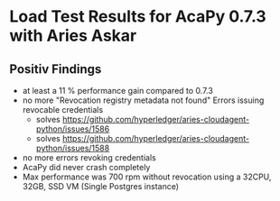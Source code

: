 # Load Test Results for AcaPy 0.7.3 with Aries Askar
## Positiv Findings
- at least a 11 % performance gain compared to 0.7.3
- no more "Revocation registry metadata not found" Errors issuing revocable credentials
  - solves https://github.com/hyperledger/aries-cloudagent-python/issues/1586
  - solves https://github.com/hyperledger/aries-cloudagent-python/issues/1588 
- no more errors revoking credentials
- AcaPy did never crash completely
- Max performance was 700 rpm without revocation using a 32CPU, 32GB, SSD VM (Single Postgres instance)
